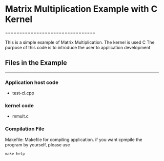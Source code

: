 # Matrix Multiplication Example with C Kernel
================================

This is a simple example of Matrix Multiplication. The kernel is used C
The purpose of this code is to introduce the user to application development

## Files in the Example
----------------------
### Application host code

- test-cl.cpp

### kernel code

- mmult.c 

### Compilation File
Makefile: Makefile for compiling  application.
if you want cpmpile the program by yourself, please use

	make help

